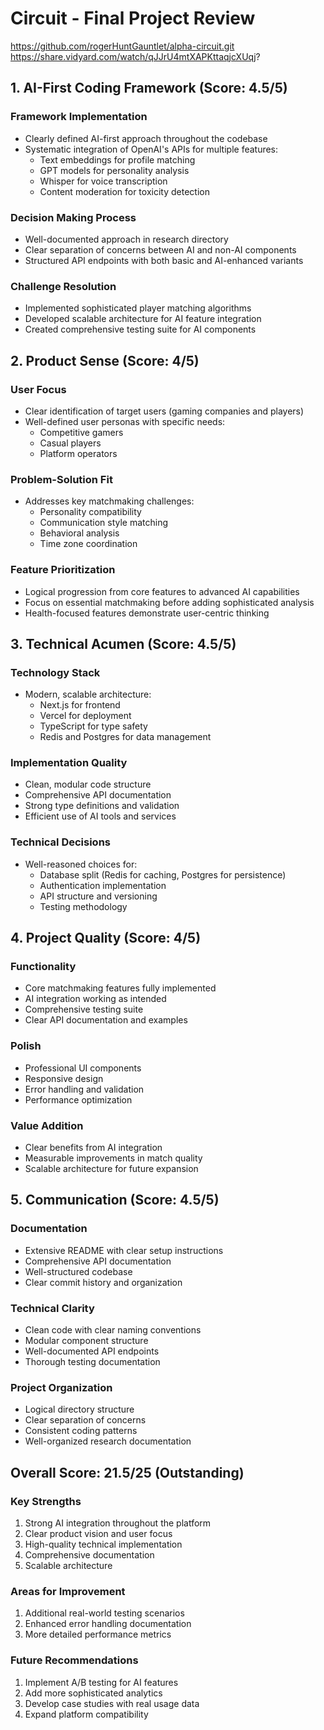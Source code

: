 # Circuit - Final Project Review

https://github.com/rogerHuntGauntlet/alpha-circuit.git
https://share.vidyard.com/watch/qJJrU4mtXAPKttaqjcXUqj?

## 1. AI-First Coding Framework (Score: 4.5/5)

### Framework Implementation
- Clearly defined AI-first approach throughout the codebase
- Systematic integration of OpenAI's APIs for multiple features:
  - Text embeddings for profile matching
  - GPT models for personality analysis
  - Whisper for voice transcription
  - Content moderation for toxicity detection

### Decision Making Process
- Well-documented approach in research directory
- Clear separation of concerns between AI and non-AI components
- Structured API endpoints with both basic and AI-enhanced variants

### Challenge Resolution
- Implemented sophisticated player matching algorithms
- Developed scalable architecture for AI feature integration
- Created comprehensive testing suite for AI components

## 2. Product Sense (Score: 4/5)

### User Focus
- Clear identification of target users (gaming companies and players)
- Well-defined user personas with specific needs:
  - Competitive gamers
  - Casual players
  - Platform operators

### Problem-Solution Fit
- Addresses key matchmaking challenges:
  - Personality compatibility
  - Communication style matching
  - Behavioral analysis
  - Time zone coordination

### Feature Prioritization
- Logical progression from core features to advanced AI capabilities
- Focus on essential matchmaking before adding sophisticated analysis
- Health-focused features demonstrate user-centric thinking

## 3. Technical Acumen (Score: 4.5/5)

### Technology Stack
- Modern, scalable architecture:
  - Next.js for frontend
  - Vercel for deployment
  - TypeScript for type safety
  - Redis and Postgres for data management

### Implementation Quality
- Clean, modular code structure
- Comprehensive API documentation
- Strong type definitions and validation
- Efficient use of AI tools and services

### Technical Decisions
- Well-reasoned choices for:
  - Database split (Redis for caching, Postgres for persistence)
  - Authentication implementation
  - API structure and versioning
  - Testing methodology

## 4. Project Quality (Score: 4/5)

### Functionality
- Core matchmaking features fully implemented
- AI integration working as intended
- Comprehensive testing suite
- Clear API documentation and examples

### Polish
- Professional UI components
- Responsive design
- Error handling and validation
- Performance optimization

### Value Addition
- Clear benefits from AI integration
- Measurable improvements in match quality
- Scalable architecture for future expansion

## 5. Communication (Score: 4.5/5)

### Documentation
- Extensive README with clear setup instructions
- Comprehensive API documentation
- Well-structured codebase
- Clear commit history and organization

### Technical Clarity
- Clean code with clear naming conventions
- Modular component structure
- Well-documented API endpoints
- Thorough testing documentation

### Project Organization
- Logical directory structure
- Clear separation of concerns
- Consistent coding patterns
- Well-organized research documentation

## Overall Score: 21.5/25 (Outstanding)

### Key Strengths
1. Strong AI integration throughout the platform
2. Clear product vision and user focus
3. High-quality technical implementation
4. Comprehensive documentation
5. Scalable architecture

### Areas for Improvement
1. Additional real-world testing scenarios
2. Enhanced error handling documentation
3. More detailed performance metrics

### Future Recommendations
1. Implement A/B testing for AI features
2. Add more sophisticated analytics
3. Develop case studies with real usage data
4. Expand platform compatibility
